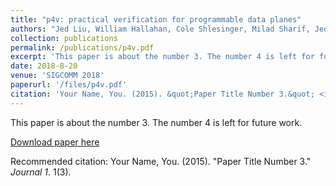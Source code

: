```yaml
---
title: "p4v: practical verification for programmable data planes"
authors: "Jed Liu, William Hallahan, Cole Shlesinger, Milad Sharif, Jeongkeun Lee, Robert Soulé, Han Wang, Călin Caşcaval, Nick McKeown, Nate Foster"
collection: publications
permalink: /publications/p4v.pdf
excerpt: 'This paper is about the number 3. The number 4 is left for future work.'
date: 2018-8-20
venue: 'SIGCOMM 2018'
paperurl: '/files/p4v.pdf'
citation: 'Your Name, You. (2015). &quot;Paper Title Number 3.&quot; <i>Journal 1</i>. 1(3).'
---
```

This paper is about the number 3. The number 4 is left for future work.

[Download paper here](http://academicpages.github.io/files/paper3.pdf)

Recommended citation: Your Name, You. (2015). "Paper Title Number 3." <i>Journal 1</i>. 1(3).